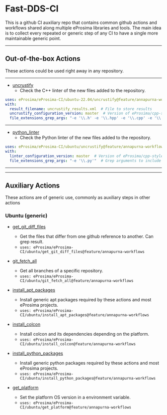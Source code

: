 # Fast-DDS-CI

This is a github CI auxiliary repo that contains common github actions and workflows shared along multiple eProsima libraries and tools.
The main idea is to collect every repeated or generic step of any CI to have a single more maintainable generic point.

---

## Out-of-the-box Actions

These actions could be used right away in any repository.

---

* [uncrustify](ubuntu-22.04/uncrustify/action.yml)
  * Check the C++ linter of the new files added to the repository.

```yml
uses: eProsima/eProsima-CI/ubuntu-22.04/uncrustify@feature/annapurna-workflows
with:
  result_filename: uncrustify_results.xml  # File to store results
  uncrustify_configuration_version: master  # Version of eProsima/cpp-style repo to get configuration
  file_extensions_grep_args: "-e '\\.h' -e '\\.hpp' -e '\\.cpp' -e '\\.ipp' -e '\\.cxx'"  # Grep arguments to include files to check
```

---

* [python_linter](ubuntu/python_linter/action.yml)
  * Check the Python linter of the new files added to the repository.

```yml
uses: eProsima/eProsima-CI/ubuntu/uncrustify@feature/annapurna-workflows
with:
  linter_configuration_version: master  # Version of eProsima/cpp-style repo to get configuration
  file_extensions_grep_args: "-e '\\.py'"  # Grep arguments to include files to check
```

---
---

## Auxiliary Actions

These actions are of generic use, commonly as auxiliary steps in other actions

### Ubuntu (generic)

* [get_git_diff_files](ubuntu/get_git_diff_files/action.yml)
  * Get the files that differ from one github reference to another. Can grep result.
  * `uses: eProsima/eProsima-CI/ubuntu/get_git_diff_files@feature/annapurna-workflows`

* [git_fetch_all](ubuntu/git_fetch_all/action.yml)
  * Get all branches of a specific repository.
  * `uses: eProsima/eProsima-CI/ubuntu/git_fetch_all@feature/annapurna-workflows`

* [install_apt_packages](ubuntu/install_apt_packages/action.yml)
  * Install generic apt packages required by these actions and most eProsima projects.
  * `uses: eProsima/eProsima-CI/ubuntu/install_apt_packages@feature/annapurna-workflows`

* [install_colcon](ubuntu/install_colcon/action.yml)
  * Install colcon and its dependencies depending on the platform.
  * `uses: eProsima/eProsima-CI/ubuntu/install_colcon@feature/annapurna-workflows`

* [install_python_packages](ubuntu/install_python_packages/action.yml)
  * Install generic python packages required by these actions and most eProsima projects.
  * `uses: eProsima/eProsima-CI/ubuntu/install_python_packages@feature/annapurna-workflows`

* [get_platform](ubuntu/get_platform/action.yml)
  * Set the platform OS version in a environment variable.
  * `uses: eProsima/eProsima-CI/ubuntu/get_platform@feature/annapurna-workflows`
